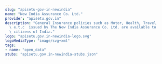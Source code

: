 ```yaml
---
slug: "apisetu-gov-in-newindia"
name: "New India Assurance Co. Ltd."
provider: "apisetu.gov.in"
description: "General Insurance policies such as Motor, Health, Travel, Rural, Marine\
  \ e.t.c  issued by The New India Assurance Co. Ltd. are available to be pulled for\
  \ citizens of India."
logo: "apisetu.gov.in-newindia-logo.svg"
logoMediaType: "image/svg+xml"
tags:
- name: "open_data"
stubs: "apisetu.gov.in-newindia-stubs.json"
---
```

